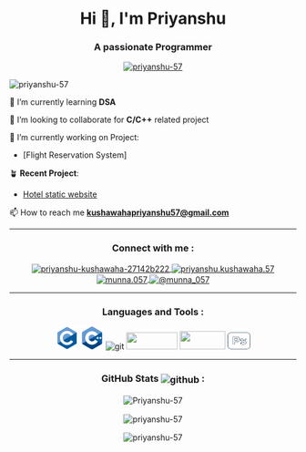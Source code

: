 <!--<h1 align="center">Hi 👋, I'm Priyanshu</h1>
<h3 align="center">A passionate Programmer.</h3>
<p align="Middle"> <a href="https://github.com/priyanshu-57/github-profile-trophy"><img src="https://github-profile-trophy.vercel.app/?username=priyanshu-57" alt="priyanshu-57" /></a> </p> 
<p align="left"> <img src="https://komarev.com/ghpvc/?username=priyanshu-57&label=Profile%20views&color=0e75b6&style=flat" alt="priyanshu-57" /> </p>
<img align="right" alt="Coding" width="400" src="https://cdn.pixabay.com/photo/2020/08/08/02/56/hacker-5471975_1280.png">
🌱 I’m currently learning **DSA**
👯 I’m looking to collaborate for **C/C++** related project
 🔭 I’m currently working on Project:<br>
 - [Flight Reservation System]<br>
🪴 **Recent Project**: <br>
 - [Hotel static website](https://priyanshu57.000webhostapp.com/)<br>
 📫 How to reach me **kushawahapriyanshu57@gmail.com**
<h3 align="left">Connect with me:</h3>
<p align="left">

<a href="https://linkedin.com/in/priyanshu-kushawaha" target="blank"><img align="center" src="https://raw.githubusercontent.com/rahuldkjain/github-profile-readme-generator/master/src/images/icons/Social/linked-in-alt.svg" alt="priyanshu-kushawaha-27142b222" height="30" width="40" /></a>
<a href="https://fb.com/priyanshu.kushawaha.57" target="blank"><img align="center" src="https://raw.githubusercontent.com/rahuldkjain/github-profile-readme-generator/master/src/images/icons/Social/facebook.svg" alt="priyanshu.kushawaha.57" height="30" width="40" /></a>
<a href="https://instagram.com/munna.057" target="blank"><img align="center" src="https://raw.githubusercontent.com/rahuldkjain/github-profile-readme-generator/master/src/images/icons/Social/instagram.svg" alt="munna.057" height="30" width="40" /></a>
<a href="https://twitter.com/@munna_057" target="blank"><img align="center" src="https://raw.githubusercontent.com/rahuldkjain/github-profile-readme-generator/master/src/images/icons/Social/twitter.svg" alt="@munna_057" height="30" width="40" /></a>
</p>
### Langauges & Tools 
 <p><img src="https://raw.githubusercontent.com/devicons/devicon/master/icons/c/c-original.svg" alt="c" width="40" height="auto">  
 <img src="https://raw.githubusercontent.com/devicons/devicon/master/icons/cplusplus/cplusplus-original.svg" alt="cplusplus" width="40" height="auto"> 
   <img src="https://www.vectorlogo.zone/logos/git-scm/git-scm-icon.svg" alt="git" width="40" height="auto"> 
 <img src="http://img.shields.io/badge/-Github-000000?style=flat&logo=github&logoColor=FFFFFF" width="90" height="30"> 
<img src="http://img.shields.io/badge/-VS%20Code-007ACC?style=flat&logo=visual%20studio%20code&logoColor=white" width="80" height="32">  
<!--   <img src = "https://img.shields.io/badge/-HTML5-E34F26?style=flat&logo=html5&logoColor=white" width="80" height="30">  -->
<!-- <img src = "https://img.shields.io/badge/-CSS3-1572B6?style=flat&logo=css3&logoColor=white" width="80" height="30"> -->
<!--
<img src="https://raw.githubusercontent.com/devicons/devicon/master/icons/photoshop/photoshop-line.svg" alt="photoshop" width="40" height="30"> </p>
<p  align="left"><img align="center" src="https://github-readme-stats.vercel.app/api/top-langs?username=Priyanshu-57&show_icons=true&locale=en&layout=compact" alt="Priyanshu-57" /></p> 
<p  align="left"><img align="center" src="https://github-readme-streak-stats.herokuapp.com/?user=priyanshu-57&" alt="priyanshu-57" /></p>
<p align="left">&nbsp;<img align="center" src="https://github-readme-stats.vercel.app/api?username=priyanshu-57&show_icons=true&locale=en" alt="priyanshu-57" /></p>-->

<h1 align="center">Hi 👋, I'm Priyanshu</h1>
<h3 align="center">A passionate Programmer</h3>

<p align="center">
  <a href="https://github.com/priyanshu-57/github-profile-trophy">
    <img src="https://github-profile-trophy.vercel.app/?username=priyanshu-57" alt="priyanshu-57" />
  </a>
</p>

<p align="left">
  <img src="https://komarev.com/ghpvc/?username=priyanshu-57&label=Profile%20views&color=0e75b6&style=flat" alt="priyanshu-57" />
</p>

<!-- About Me -->
  🌱 I’m currently learning **DSA**
  
👯 I’m looking to collaborate for **C/C++** related project

 🔭 I’m currently working on Project:<br>
 - [Flight Reservation System]<br>

🪴 **Recent Project**: <br>
 - [Hotel static website](https://priyanshu57.000webhostapp.com/)<br>
  
 📫 How to reach me **kushawahapriyanshu57@gmail.com**

 <hr>
 
<!-- Connect with Me -->
<h3 align="center">Connect with me :</h3>
<p align="center">
  <a href="https://linkedin.com/in/priyanshu-kushawaha" target="blank">
    <img align="center" src="https://raw.githubusercontent.com/rahuldkjain/github-profile-readme-generator/master/src/images/icons/Social/linked-in-alt.svg" alt="priyanshu-kushawaha-27142b222" height="30" width="40"  />
  </a>
  <a href="https://fb.com/priyanshu.kushawaha.57" target="blank">
    <img align="center" src="https://raw.githubusercontent.com/rahuldkjain/github-profile-readme-generator/master/src/images/icons/Social/facebook.svg" alt="priyanshu.kushawaha.57" height="30" width="40"  />
  </a>
  <a href="https://instagram.com/munna.057" target="blank">
    <img align="center" src="https://raw.githubusercontent.com/rahuldkjain/github-profile-readme-generator/master/src/images/icons/Social/instagram.svg" alt="munna.057" height="30" width="40" />
  </a>
  <a href="https://twitter.com/@munna_057" target="blank">
    <img align="center" src="https://raw.githubusercontent.com/rahuldkjain/github-profile-readme-generator/master/src/images/icons/Social/twitter.svg" alt="@munna_057" height="30" width="40" />
  </a>
</p>

<hr>

<!-- Languages and Tools -->
<h3 align="center">Languages and Tools :</h3>
<p align="center">
  <img src="https://raw.githubusercontent.com/devicons/devicon/master/icons/c/c-original.svg" alt="c" width="40" height="auto">  
  <img src="https://raw.githubusercontent.com/devicons/devicon/master/icons/cplusplus/cplusplus-original.svg" alt="cplusplus" width="40" height="auto"> 
  <img src="https://www.vectorlogo.zone/logos/git-scm/git-scm-icon.svg" alt="git" width="40" height="auto" > 
  <img src="http://img.shields.io/badge/-Github-000000?style=flat&logo=github&logoColor=FFFFFF" width="90" height="30"> 
  <img src="http://img.shields.io/badge/-VS%20Code-007ACC?style=flat&logo=visual%20studio%20code&logoColor=white" width="80" height="32" >  
  <img src="https://raw.githubusercontent.com/devicons/devicon/master/icons/photoshop/photoshop-line.svg" alt="photoshop" width="40" height="30"> 
</p>
<hr>

<!-- GitHub Stats -->
<h3 align="center">GitHub Stats <img align="center" src="https://github.githubassets.com/images/modules/logos_page/GitHub-Mark.png" alt="github" height="20" width="20"/> :</h3>
  
<p align="center">
  <img align="center" src="https://github-readme-stats.vercel.app/api/top-langs?username=Priyanshu-57&show_icons=true&locale=en&layout=compact&theme=vue-dark" alt="Priyanshu-57" />
</p> 
<p align="center">
  <img align="center" src="https://github-readme-stats.vercel.app/api?username=priyanshu-57&show_icons=true&locale=en&theme=vue-dark" alt="priyanshu-57" />
</p>
<p align="center">
  <img align="center" src="https://github-readme-streak-stats.herokuapp.com/?user=priyanshu-57&theme=vue-dark" alt="priyanshu-57" />
</p>
